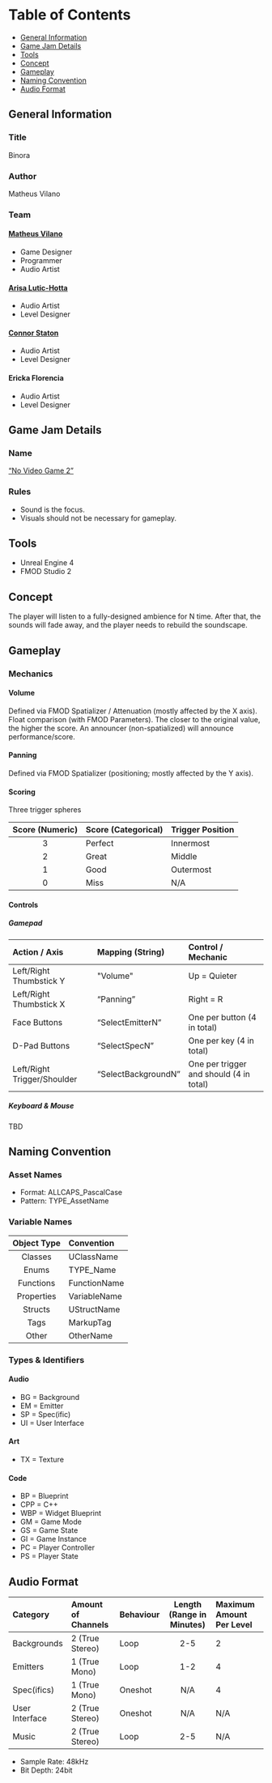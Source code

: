 # Table of Contents

* [General Information](#GeneralInformation)
* [Game Jam Details](#GameJamDetails)
* [Tools](#Tools)
* [Concept](#Concept)
* [Gameplay](#Gameplay)
* [Naming Convention](#NamingConvention)
* [Audio Format](#AudioFormat)

## <a name="GeneralInformation">General Information</a>

### Title
Binora

### Author
Matheus Vilano

### Team

#### [Matheus Vilano](https://www.matheusvilano.com/) 
- Game Designer
- Programmer
- Audio Artist

#### [Arisa Lutic-Hotta](https://www.arisalutichotta.com/)
- Audio Artist
- Level Designer

#### [Connor Staton](https://www.cjs-audio.com)
- Audio Artist
- Level Designer

#### Ericka Florencia
- Audio Artist
- Level Designer

## <a name="GameJamDetails">Game Jam Details</a>

### Name
[“No Video Game 2”](https://itch.io/jam/no-video-jam-2)

### Rules
* Sound is the focus.
* Visuals should not be necessary for gameplay.

## <a name="Tools">Tools</a>
* Unreal Engine 4
* FMOD Studio 2

## <a name="Concept">Concept</a>
The player will listen to a fully-designed ambience for N time. After that, the sounds will fade away, and the player needs to rebuild the soundscape.

## <a name="Gameplay">Gameplay</a>

### Mechanics

#### Volume
Defined via FMOD Spatializer / Attenuation (mostly affected by the X axis). Float comparison (with FMOD Parameters). The closer to the original value, the higher the score. An announcer (non-spatialized) will announce performance/score.

#### Panning
Defined via FMOD Spatializer (positioning; mostly affected by the Y axis). 

#### Scoring 
Three trigger spheres

| Score (Numeric) | Score (Categorical) | Trigger Position |
|:---------------:|:------------------- |:---------------- |
| 3               | Perfect             | Innermost        |
| 2               | Great               | Middle           |
| 1               | Good                | Outermost        |
| 0               | Miss                | N/A              |

#### Controls

##### Gamepad

| Action / Axis               | Mapping (String)    | Control / Mechanic                      |
|:--------------------------- |:------------------- |:--------------------------------------- |
| Left/Right Thumbstick Y     | "Volume"            | Up = Quieter                            |
| Left/Right Thumbstick X     | “Panning”           | Right = R                               |
| Face Buttons                | “SelectEmitterN”    | One per button (4 in total)             |
| D-Pad Buttons               | “SelectSpecN”       | One per key (4 in total)                |
| Left/Right Trigger/Shoulder | “SelectBackgroundN” | One per trigger and should (4 in total) |

##### Keyboard & Mouse

TBD

## <a name="NamingConvention">Naming Convention</a>

### Asset Names

* Format: ALLCAPS_PascalCase
* Pattern: TYPE_AssetName

### Variable Names

| Object Type | Convention   |
|:-----------:|:------------ |
| Classes     | UClassName   |
| Enums       | TYPE_Name    |
| Functions   | FunctionName |
| Properties  | VariableName |
| Structs     | UStructName  |
| Tags        | MarkupTag    |
| Other       | OtherName    |

### Types & Identifiers

#### Audio
* BG = Background
* EM = Emitter
* SP = Spec(ific)
* UI = User Interface

#### Art
* TX = Texture

#### Code
* BP = Blueprint
* CPP = C++
* WBP = Widget Blueprint
* GM = Game Mode
* GS = Game State
* GI = Game Instance
* PC = Player Controller
* PS = Player State

## <a name="AudioFormat">Audio Format</a>

| Category       | Amount of Channels | Behaviour | Length (Range in Minutes) | Maximum Amount Per Level |
|:-------------- |:------------------ |:--------- |:-------------------------:|:------------------------ |
| Backgrounds    | 2 (True Stereo)    | Loop      | 2-5                       | 2                        |
| Emitters       | 1 (True Mono)      | Loop      | 1-2                       | 4                        |
| Spec(ifics)    | 1 (True Mono)      | Oneshot   | N/A                       | 4                        |
| User Interface | 2 (True Stereo)    | Oneshot   | N/A                       | N/A                      |
| Music          | 2 (True Stereo)    | Loop      | 2-5                       | N/A                      |

* Sample Rate: 48kHz
* Bit Depth:   24bit
